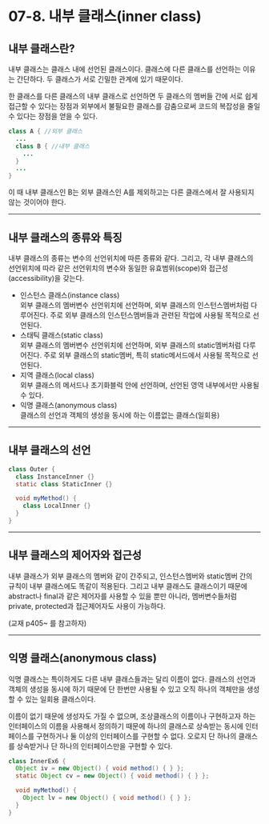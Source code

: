 # 07-8. 내부 클래스(inner class)
## 내부 클래스란?
내부 클래스는 클래스 내에 선언된 클래스이다.
클래스에 다른 클래스를 선언하는 이유는 간단하다.
두 클래스가 서로 긴밀한 관계에 있기 때문이다.

한 클래스를 다른 클래스의 내부 클래스로 선언하면 두 클래스의 멤버들 간에 서로 쉽게 접근할 수 있다는 장점과 외부에서 불필요한 클래스를 감춤으로써 코드의 복잡성을 줄일 수 있다는 장점을 얻을 수 있다.
```java
class A { //외부 클래스
  ...
  class B { //내부 클래스
    ...
  }
  ...
}
```
이 때 내부 클래스인 B는 외부 클래스인 A를 제외하고는 다른 클래스에서 잘 사용되지 않는 것이어야 한다.
***
## 내부 클래스의 종류와 특징
내부 클래스의 종류는 변수의 선언위치에 따른 종류와 같다.
그리고, 각 내부 클래스의 선언위치에 따라 같은 선언위치의 변수와 동일한 유효범위(scope)와 접근성(accessibility)을 갖는다.
- 인스턴스 클래스(instance class)   
외부 클래스의 멤버변수 선언위치에 선언하며, 외부 클래스의 인스턴스멤버처럼 다루어진다.
주로 외부 클래스의 인스턴스멤버들과 관련된 작업에 사용될 목적으로 선언된다.
- 스태틱 클래스(static class)   
외부 클래스의 멤버변수 선언위치에 선언하며, 외부 클래스의 static멤버처럼 다루어진다.
주로 외부 클래스의 static멤버, 특히 static메서드에서 사용될 목적으로 선언된다.
- 지역 클래스(local class)   
외부 클래스의 메서드나 초기화블럭 안에 선언하며, 선언된 영역 내부에서만 사용될 수 있다.
- 익명 클래스(anonymous class)   
클래스의 선언과 객체의 생성을 동시에 하는 이름없는 클래스(일회용)
***
## 내부 클래스의 선언
```java
class Outer {
  class InstanceInner {}
  static class StaticInner {}

  void myMethod() {
    class LocalInner {}
  }
}
```
***
## 내부 클래스의 제어자와 접근성
내부 클래스가 외부 클래스의 멤버와 같이 간주되고, 인스턴스멤버와 static멤버 간의 규칙이 내부 클래스에도 똑같이 적용된다.
그리고 내부 클래스도 클래스이기 때문에 abstract나 final과 같은 제어자를 사용할 수 있을 뿐만 아니라, 멤버변수들처럼 private, protected과 접근제어자도 사용이 가능하다.

(교재 p405~ 를 참고하자)
***
## 익명 클래스(anonymous class)
익명 클래스는 특이하게도 다른 내부 클래스들과는 달리 이름이 없다. 
클래스의 선언과 객체의 생성을 동시에 하기 때문에 단 한번만 사용될 수 있고 오직 하나의 객체만을 생성할 수 있는 일회용 클래스이다.

이름이 없기 때문에 생성자도 가질 수 없으며, 조상클래스의 이름이나 구현하고자 하는 인터페이스의 이름을 사용해서 정의하기 때문에 하나의 클래스로 상속받는 동시에 인터페이스를 구현하거나 둘 이상의 인터페이스를 구현할 수 없다. 
오로지 단 하나의 클래스를 상속받거나 단 하나의 인터페이스만을 구현할 수 있다.
```java
class InnerEx6 {
  Object iv = new Object() { void method() { } };
  static Object cv = new Object() { void method() { } };

  void myMethod() {
    Object lv = new Object() { void method() { } };
  }
}
```
